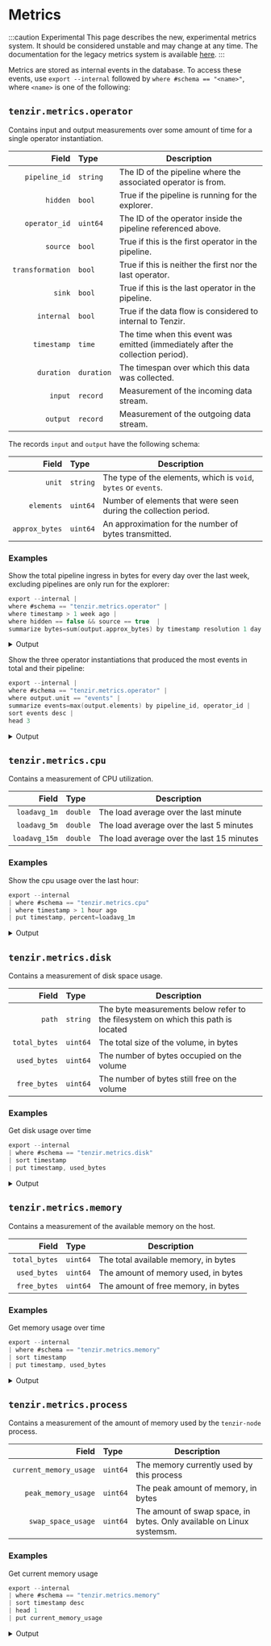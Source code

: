 # Metrics

:::caution Experimental
This page describes the new, experimental metrics system. It should be
considered unstable and may change at any time. The documentation for the
legacy metrics system is available [here](metrics/legacy_metrics.md).
:::

Metrics are stored as internal events in the database. To access these events,
use `export --internal` followed by `where #schema == "<name>"`, where `<name>`
is one of the following:

## `tenzir.metrics.operator`

Contains input and output measurements over some amount of time for a single
operator instantiation.

|Field|Type|Description|
|-:|:-|-|
|`pipeline_id`|`string`|The ID of the pipeline where the associated operator is from.|
|`hidden`|`bool`|True if the pipeline is running for the explorer.|
|`operator_id`|`uint64`|The ID of the operator inside the pipeline referenced above.|
|`source`|`bool`|True if this is the first operator in the pipeline.|
|`transformation`|`bool`|True if this is neither the first nor the last operator.|
|`sink`|`bool`|True if this is the last operator in the pipeline.|
|`internal`|`bool`|True if the data flow is considered to internal to Tenzir.|
|`timestamp`|`time`|The time when this event was emitted (immediately after the collection period).|
|`duration`|`duration`|The timespan over which this data was collected.|
|`input`|`record`|Measurement of the incoming data stream.|
|`output`|`record`|Measurement of the outgoing data stream.|

The records `input` and `output` have the following schema:

|Field|Type|Description|
|-:|:-|-|
|`unit`|`string`|The type of the elements, which is `void`, `bytes` or `events`.|
|`elements`|`uint64`|Number of elements that were seen during the collection period.|
|`approx_bytes`|`uint64`|An approximation for the number of bytes transmitted.|

### Examples

Show the total pipeline ingress in bytes for every day over the last week,
excluding pipelines are only run for the explorer:

~~~c
export --internal |
where #schema == "tenzir.metrics.operator" |
where timestamp > 1 week ago |
where hidden == false && source == true  |
summarize bytes=sum(output.approx_bytes) by timestamp resolution 1 day
~~~

<details>
<summary>Output</summary>

~~~json
{
  "timestamp": "2023-11-08T00:00:00.000000",
  "bytes": 79927223
}
{
  "timestamp": "2023-11-09T00:00:00.000000",
  "bytes": 51788928
}
{
  "timestamp": "2023-11-10T00:00:00.000000",
  "bytes": 80740352
}
{
  "timestamp": "2023-11-11T00:00:00.000000",
  "bytes": 75497472
}
{
  "timestamp": "2023-11-12T00:00:00.000000",
  "bytes": 55497472
}
{
  "timestamp": "2023-11-13T00:00:00.000000",
  "bytes": 76546048
}
{
  "timestamp": "2023-11-14T00:00:00.000000",
  "bytes": 68643200
}
~~~
</details>

Show the three operator instantiations that produced the most events in total
and their pipeline:

~~~c
export --internal |
where #schema == "tenzir.metrics.operator" |
where output.unit == "events" |
summarize events=max(output.elements) by pipeline_id, operator_id |
sort events desc |
head 3
~~~

<details>
<summary>Output</summary>

~~~json
{
  "pipeline_id": "13",
  "operator_id": 0,
  "events": 391008694
}
{
  "pipeline_id": "12",
  "operator_id": 0,
  "events": 246914949
}
{
  "pipeline_id": "0",
  "operator_id": 1,
  "events": 83013294
}
~~~
</details>

## `tenzir.metrics.cpu`

Contains a measurement of CPU utilization.

|Field|Type|Description|
|-:|:-|-|
|`loadavg_1m`|`double`|The load average over the last minute|
|`loadavg_5m`|`double`|The load average over the last 5 minutes|
|`loadavg_15m`|`double`|The load average over the last 15 minutes|

### Examples

Show the cpu usage over the last hour:

~~~c
export --internal
| where #schema == "tenzir.metrics.cpu"
| where timestamp > 1 hour ago
| put timestamp, percent=loadavg_1m
~~~

<details>
<summary>Output</summary>

~~~json
{
  "timestamp": "2023-12-21T12:00:32.631102",
  "percent": 0.40478515625
}
{
  "timestamp": "2023-12-21T11:59:32.626043",
  "percent": 0.357421875
}
{
  "timestamp": "2023-12-21T11:58:32.620327",
  "percent": 0.42578125
}
{
  "timestamp": "2023-12-21T11:57:32.614810",
  "percent": 0.50390625
}
{
  "timestamp": "2023-12-21T11:56:32.609896",
  "percent": 0.32080078125
}
{
  "timestamp": "2023-12-21T11:55:32.605871",
  "percent": 0.5458984375
}
~~~
</details>

## `tenzir.metrics.disk`

Contains a measurement of disk space usage.

|Field|Type|Description|
|-:|:-|-|
|`path`|`string`|The byte measurements below refer to the filesystem on which this path is located|
|`total_bytes`|`uint64`|The total size of the volume, in bytes|
|`used_bytes`|`uint64`|The number of bytes occupied on the volume|
|`free_bytes`|`uint64`|The number of bytes still free on the volume|

### Examples

Get disk usage over time

~~~c
export --internal
| where #schema == "tenzir.metrics.disk"
| sort timestamp
| put timestamp, used_bytes
~~~

<details>
<summary>Output</summary>

~~~json
{
  "timestamp": "2023-12-21T12:52:32.900086",
  "used_bytes": 461834444800
}
{
  "timestamp": "2023-12-21T12:53:32.905548",
  "used_bytes": 461834584064
}
{
  "timestamp": "2023-12-21T12:54:32.910918",
  "used_bytes": 461840302080
}
{
  "timestamp": "2023-12-21T12:55:32.916200",
  "used_bytes": 461842751488
}
~~~
</details>

## `tenzir.metrics.memory`

Contains a measurement of the available memory on the host.

|Field|Type|Description|
|-:|:-|-|
|`total_bytes`|`uint64`|The total available memory, in bytes|
|`used_bytes`|`uint64`|The amount of memory used, in bytes|
|`free_bytes`|`uint64`|The amount of free memory, in bytes|

### Examples

Get memory usage over time

~~~c
export --internal
| where #schema == "tenzir.metrics.memory"
| sort timestamp
| put timestamp, used_bytes
~~~

<details>
<summary>Output</summary>

~~~json
{
  "timestamp": "2023-12-21T13:08:32.982083",
  "used_bytes": 48572645376
}
{
  "timestamp": "2023-12-21T13:09:32.986962",
  "used_bytes": 48380682240
}
{
  "timestamp": "2023-12-21T13:10:32.992494",
  "used_bytes": 48438878208
}
{
  "timestamp": "2023-12-21T13:11:32.997889",
  "used_bytes": 48491839488
}
{
  "timestamp": "2023-12-21T13:12:33.003323",
  "used_bytes": 48529952768
}
~~~
</details>

## `tenzir.metrics.process`

Contains a measurement of the amount of memory used by the `tenzir-node` process.

|Field|Type|Description|
|-:|:-|-|
|`current_memory_usage`|`uint64`|The memory currently used by this process|
|`peak_memory_usage`|`uint64`|The peak amount of memory, in bytes|
|`swap_space_usage`|`uint64`|The amount of swap space, in bytes. Only available on Linux systemsm.|

### Examples

Get current memory usage

~~~c
export --internal
| where #schema == "tenzir.metrics.memory"
| sort timestamp desc
| head 1
| put current_memory_usage
~~~

<details>
<summary>Output</summary>

~~~json
{
  "current_memory_usage": 1083031552
}
~~~
</details>
